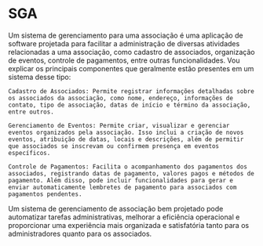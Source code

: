 # SGA
Um sistema de gerenciamento para uma associação é uma aplicação de software projetada para facilitar a administração de diversas atividades relacionadas a uma associação, como cadastro de associados, organização de eventos, controle de pagamentos, entre outras funcionalidades. Vou explicar os principais componentes que geralmente estão presentes em um sistema desse tipo:

    Cadastro de Associados: Permite registrar informações detalhadas sobre os associados da associação, como nome, endereço, informações de contato, tipo de associação, datas de início e término da associação, entre outros.

    Gerenciamento de Eventos: Permite criar, visualizar e gerenciar eventos organizados pela associação. Isso inclui a criação de novos eventos, atribuição de datas, locais e descrições, além de permitir que associados se inscrevam ou confirmem presença em eventos específicos.

    Controle de Pagamentos: Facilita o acompanhamento dos pagamentos dos associados, registrando datas de pagamento, valores pagos e métodos de pagamento. Além disso, pode incluir funcionalidades para gerar e enviar automaticamente lembretes de pagamento para associados com pagamentos pendentes.


Um sistema de gerenciamento de associação bem projetado pode automatizar tarefas administrativas, melhorar a eficiência operacional e proporcionar uma experiência mais organizada e satisfatória tanto para os administradores quanto para os associados.
